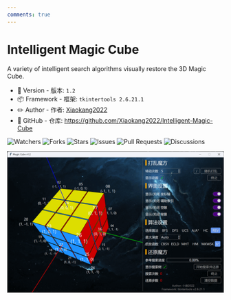 ```yaml
---
comments: true
---
```


# Intelligent Magic Cube

A variety of intelligent search algorithms visually restore the 3D Magic Cube.

* 🔖 Version - 版本: `1.2`
* 📦 Framework - 框架: `tkintertools 2.6.21.1`
* ✏️ Author - 作者: [Xiaokang2022](https://github.com/Xiaokang2022)
* 🚀 GitHub - 仓库: https://github.com/Xiaokang2022/Intelligent-Magic-Cube

<img alt="Watchers" src="https://img.shields.io/github/watchers/Xiaokang2022/Intelligent-Magic-Cube?label=Watchers&logo=github&style=flat" title="Watchers" />
<img alt="Forks" src="https://img.shields.io/github/forks/Xiaokang2022/Intelligent-Magic-Cube?label=Forks&logo=github&style=flat" title="Forks" />
<img alt="Stars" src="https://img.shields.io/github/stars/Xiaokang2022/Intelligent-Magic-Cube?label=Stars&color=gold&logo=github&style=flat" title="Stars" />
<img alt="Issues" src="https://img.shields.io/github/issues/Xiaokang2022/Intelligent-Magic-Cube?label=Issues&logo=github&style=flat" title="Issues" />
<img alt="Pull Requests" src="https://img.shields.io/github/issues-pr/Xiaokang2022/Intelligent-Magic-Cube?label=Pull%20Requests&logo=github&style=flat" title="Pull Requests" />
<img alt="Discussions" src="https://img.shields.io/github/discussions/Xiaokang2022/Intelligent-Magic-Cube?label=Discussions&logo=github&style=flat" title="Discussions" />

![png](https://github.com/Xiaokang2022/Intelligent-Magic-Cube/blob/main/preview.png?raw=true)